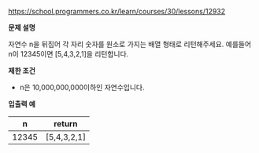 https://school.programmers.co.kr/learn/courses/30/lessons/12932

**문제 설명**

자연수 n을 뒤집어 각 자리 숫자를 원소로 가지는 배열 형태로 리턴해주세요. 예를들어 n이 12345이면 [5,4,3,2,1]을 리턴합니다.

**제한 조건**

- n은 10,000,000,000이하인 자연수입니다.

**입출력 예**

| n     | 	return      |
|-------|--------------|
| 12345 | 	[5,4,3,2,1] |